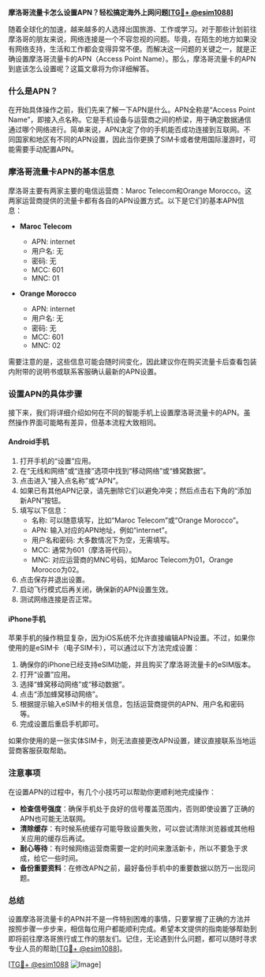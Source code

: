 **摩洛哥流量卡怎么设置APN？轻松搞定海外上网问题[[TG💪+ @esim1088](https://t.me/s/esim1088)]**

随着全球化的加速，越来越多的人选择出国旅游、工作或学习。对于那些计划前往摩洛哥的朋友来说，网络连接是一个不容忽视的问题。毕竟，在陌生的地方如果没有网络支持，生活和工作都会变得异常不便。而解决这一问题的关键之一，就是正确设置摩洛哥流量卡的APN（Access Point Name）。那么，摩洛哥流量卡的APN到底该怎么设置呢？这篇文章将为你详细解答。

### 什么是APN？

在开始具体操作之前，我们先来了解一下APN是什么。APN全称是“Access Point Name”，即接入点名称。它是手机设备与运营商之间的桥梁，用于确定数据通信通过哪个网络进行。简单来说，APN决定了你的手机能否成功连接到互联网。不同国家和地区有不同的APN设置，因此当你更换了SIM卡或者使用国际漫游时，可能需要手动配置APN。

### 摩洛哥流量卡APN的基本信息

摩洛哥主要有两家主要的电信运营商：Maroc Telecom和Orange Morocco。这两家运营商提供的流量卡都有各自的APN设置方式。以下是它们的基本APN信息：

- **Maroc Telecom**
  - APN: internet
  - 用户名: 无
  - 密码: 无
  - MCC: 601
  - MNC: 01

- **Orange Morocco**
  - APN: internet
  - 用户名: 无
  - 密码: 无
  - MCC: 601
  - MNC: 02

需要注意的是，这些信息可能会随时间变化，因此建议你在购买流量卡后查看包装内附带的说明书或联系客服确认最新的APN设置。

### 设置APN的具体步骤

接下来，我们将详细介绍如何在不同的智能手机上设置摩洛哥流量卡的APN。虽然操作界面可能略有差异，但基本流程大致相同。

#### Android手机

1. 打开手机的“设置”应用。
2. 在“无线和网络”或“连接”选项中找到“移动网络”或“蜂窝数据”。
3. 点击进入“接入点名称”或“APN”。
4. 如果已有其他APN记录，请先删除它们以避免冲突；然后点击右下角的“添加新APN”按钮。
5. 填写以下信息：
   - 名称: 可以随意填写，比如“Maroc Telecom”或“Orange Morocco”。
   - APN: 输入对应的APN地址，例如“internet”。
   - 用户名和密码: 大多数情况下为空，无需填写。
   - MCC: 通常为601（摩洛哥代码）。
   - MNC: 对应运营商的MNC号码，如Maroc Telecom为01，Orange Morocco为02。
6. 点击保存并退出设置。
7. 启动飞行模式后再关闭，确保新的APN设置生效。
8. 测试网络连接是否正常。

#### iPhone手机

苹果手机的操作稍显复杂，因为iOS系统不允许直接编辑APN设置。不过，如果你使用的是eSIM卡（电子SIM卡），可以通过以下方法完成设置：

1. 确保你的iPhone已经支持eSIM功能，并且购买了摩洛哥流量卡的eSIM版本。
2. 打开“设置”应用。
3. 选择“蜂窝移动网络”或“移动数据”。
4. 点击“添加蜂窝移动网络”。
5. 根据提示输入eSIM卡的相关信息，包括运营商提供的APN、用户名和密码等。
6. 完成设置后重启手机即可。

如果你使用的是一张实体SIM卡，则无法直接更改APN设置，建议直接联系当地运营商客服获取帮助。

### 注意事项

在设置APN的过程中，有几个小技巧可以帮助你更顺利地完成操作：

- **检查信号强度**：确保手机处于良好的信号覆盖范围内，否则即使设置了正确的APN也可能无法联网。
- **清除缓存**：有时候系统缓存可能导致设置失败，可以尝试清除浏览器或其他相关应用的缓存后再试。
- **耐心等待**：有时候网络运营商需要一定的时间来激活新卡，所以不要急于求成，给它一些时间。
- **备份重要资料**：在修改APN之前，最好备份手机中的重要数据以防万一出现问题。

### 总结

设置摩洛哥流量卡的APN并不是一件特别困难的事情，只要掌握了正确的方法并按照步骤一步步来，相信每位用户都能顺利完成。希望本文提供的指南能够帮助到即将前往摩洛哥旅行或工作的朋友们。记住，无论遇到什么问题，都可以随时寻求专业人员的帮助[[TG💪+ @esim1088](https://t.me/s/esim1088)]。

[[TG💪+ @esim1088](https://t.me/s/esim1088) ![Image](https://i.postimg.cc/4NQfJmqS/Snipaste-2025-05-13-00-14-12.png)]